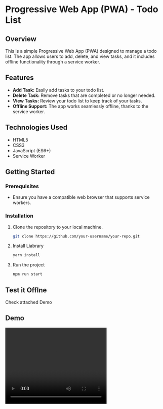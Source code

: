 # Progressive Web App (PWA) - Todo List

## Overview

This is a simple Progressive Web App (PWA) designed to manage a todo list. The app allows users to add, delete, and view tasks, and it includes offline functionality through a service worker.

## Features

- **Add Task:** Easily add tasks to your todo list.
- **Delete Task:** Remove tasks that are completed or no longer needed.
- **View Tasks:** Review your todo list to keep track of your tasks.
- **Offline Support:** The app works seamlessly offline, thanks to the service worker.

## Technologies Used

- HTML5
- CSS3
- JavaScript (ES6+)
- Service Worker

## Getting Started

### Prerequisites

- Ensure you have a compatible web browser that supports service workers.

### Installation

1. Clone the repository to your local machine.

   ```bash
   git clone https://github.com/your-username/your-repo.git

2. Install Liabrary 

   ```bash
   yarn install

3. Run the project

    ```bash
   npm run start

## Test it Offlne

Check attached Demo

## Demo

<video width="320" height="240" controls>
  <source src="https://github.com/A00476517/PWA_assignment/blob/main/demo.mp4" type="video/mp4">
  Your browser does not support the video tag.
</video>